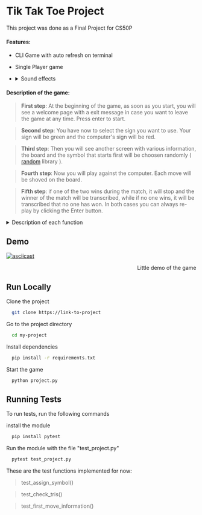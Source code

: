 # Tik Tak Toe Project

This project was done as a Final Project for CS50P

#### Features:
- CLI Game with auto refresh on terminal
- Single Player game
- <details>
  <summary>Sound effects</summary>
  
  There are some issues with sound effects in different machines, __Sound effects not supported on WSL.__

  - Windows: :white_check_mark:
  
  - WSL: :x:
  
  - Linux: :interrobang: ( Not tested yet ) 
  </details>

#### Description of the game:

> __First step__:  At the beginning of the game, as soon as you start, you will see a welcome page with a exit message in case you want to leave the game at any time. Press enter to start.

> __Second step__:  You have now to select the sign you want to use. Your sign will be green and the computer's sign will be red.

> __Third step__: Then you will see another screen with various information, the board and the symbol that starts first will be choosen randomly ( [random](https://docs.python.org/3/library/random.html) library ).

> __Fourth step__: Now you will play against the computer. Each move will be shoved on the board.

> __Fifth step__: if one of the two wins during the match, it will stop and the winner of the match will be transcribed, while if no one wins, it will be transcribed that no one has won. In both cases you can always re-play by clicking the Enter button.

<details><summary>Description of each function</summary>
<p>

  ##### Classes:
- ```Sounds``` > In this class there are 4 functions ( ```opening()```, ```game_over()```, ```win()```, ```typing``` ) and each of these functions, when called activates a sound effect.
  
- ```Player``` > This class contains everything about the player, and also a function ( ```movement()``` ) that manages the player's movement around the board.
  
- ```Bot``` > This class contains everything about the bot, and inside there is a function ( ```movement()``` ) that manages the movement of the bot around the board.

##### Functions:
- ```game()``` > This function is the main part for the game, in this function there are all the functions that are needed for the game and in addition everything related to the moment of the game is performed
  
- ```first_move_information()``` > This function checks for who moves first and then writes it down as information as soon as you start the game.
  
- ```check_first_move()``` > This function checks for who moves first and based on who moves first, the class is called so as to have its move executed, returning the symbol of who moved.
  
- ```movement_bot_message()``` > This function is called only if it's the bot's turn to move, and is called after the bot makes the move so as to be able to transcribe the position chosen by the bot, accompanied by an animation and a sound effect.
  
- ```check_tris()``` > In this function the whole check is performed if one of the two wins, returning the string with the symbol of the winner, red if it is from the bot or green if the player wins.
  
- ```assign_symbol()``` > This function assigns the symbol to each player, if the player chooses X the bot is assigned O, and vice versa, returning a dictionary with the symbol of the player and the bot.
  
- ```board()``` > This function prints the whole table placing the various symbols chosen in their positions.
 
- ```choose_symbol()``` > This function allows the player to choose the symbol, it will always be the player who chooses the symbol first.
  
- ```main()``` > This function is the first to be called and executed when the program starts, this function prints the welcome message and to start the game just press the Enter key.
  
</p>
</details>

</p>
</details>

## Demo
[![asciicast](https://asciinema.org/a/1mpvEY3OCAQdQCA1AUBklk0iI.svg)](https://asciinema.org/a/1mpvEY3OCAQdQCA1AUBklk0iI)
<div dir="rtl">
Little demo of the game
</div>

## Run Locally

Clone the project

```bash
  git clone https://link-to-project
```

Go to the project directory

```bash
  cd my-project
```

Install dependencies

```bash
  pip install -r requirements.txt
```

Start the game

```bash
  python project.py
```


## Running Tests

To run tests, run the following commands

install the module
```bash
  pip install pytest
```

Run the module with the file "test_project.py"
```bash
  pytest test_project.py
```

These are the test functions implemented for now:
> test_assign_symbol()

> test_check_tris()

> test_first_move_information()
